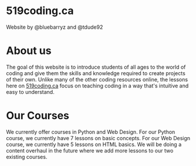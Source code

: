# 519coding.ca
Website by @bluebarryz and @tdude92

<h1>About us</h1>

The goal of this website is to introduce students of all ages to the world of coding and give them the skills and knowledge required to create projects of their own. Unlike many of the other coding resources online, the lessons here on <a href="https://519coding.github.io/519coding.ca/index.html" target="_blank">519coding.ca</a> focus on teaching coding in a way that's intuitive and easy to understand.

<h1>Our Courses</h1>

We currently offer courses in Python and Web Design. For our Python course, we currently have 7 lessons on basic concepts. For our Web Design course, we currently have 5 lessons on HTML basics. We will be doing a content overhaul in the future where we add more lessons to our two existing courses.

